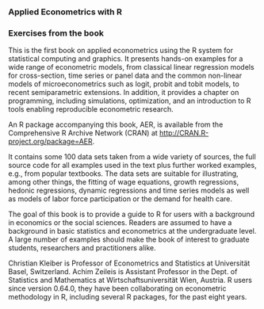 ### Applied Econometrics with R

### Exercises from the book

This is the first book on applied econometrics using the R system for statistical computing and graphics. It presents hands-on examples for a wide range of econometric models, from classical linear regression models for cross-section, time series or panel data and the common non-linear models of microeconometrics such as logit, probit and tobit models, to recent semiparametric extensions. In addition, it provides a chapter on programming, including simulations, optimization, and an introduction to R tools enabling reproducible econometric research.

An R package accompanying this book, AER, is available from the Comprehensive R Archive Network (CRAN) at http://CRAN.R-project.org/package=AER.

It contains some 100 data sets taken from a wide variety of sources, the full source code for all examples used in the text plus further worked examples, e.g., from popular textbooks. The data sets are suitable for illustrating, among other things, the fitting of wage equations, growth regressions, hedonic regressions, dynamic regressions and time series models as well as models of labor force participation or the demand for health care.

The goal of this book is to provide a guide to R for users with a background in economics or the social sciences. Readers are assumed to have a background in basic statistics and econometrics at the undergraduate level. A large number of examples should make the book of interest to graduate students, researchers and practitioners alike.

Christian Kleiber is Professor of Econometrics and Statistics at Universität Basel, Switzerland. Achim Zeileis is Assistant Professor in the Dept. of Statistics and Mathematics at Wirtschaftsuniversität Wien, Austria. R users since version 0.64.0, they have been collaborating on econometric methodology in R, including several R packages, for the past eight years.
